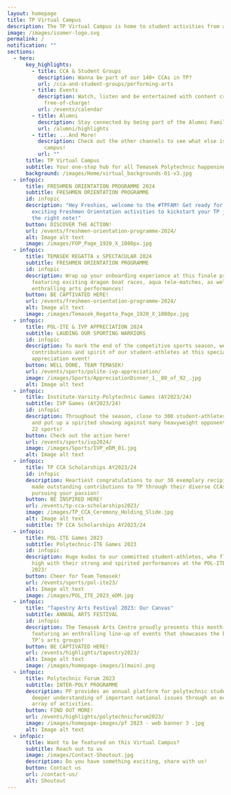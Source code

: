```yaml
---
layout: homepage
title: TP Virtual Campus
description: The TP Virtual Campus is home to student activities from all across TP!
image: /images/isomer-logo.svg
permalink: /
notification: ""
sections:
  - hero:
      key_highlights:
        - title: CCA & Student Groups
          description: Wanna be part of our 140+ CCAs in TP?
          url: /cca-and-student-groups/performing-arts
        - title: Events
          description: Watch, listen and be entertained with content created by TP,
            free-of-charge!
          url: /events/calendar
        - title: Alumni
          description: Stay connected by being part of the Alumni Family!
          url: /alumni/highlights
        - title: ...And More!
          description: Check out the other channels to see what else is happening around
            campus!
          url: ""
      title: TP Virtual Campus
      subtitle: Your one-stop hub for all Temasek Polytechnic happenings
      background: /images/Home/virtual_backgrounds-01-v3.jpg
  - infopic:
      title: FRESHMEN ORIENTATION PROGRAMME 2024
      subtitle: FRESHMEN ORIENTATION PROGRAMME
      id: infopic
      description: "Hey Freshies, welcome to the #TPFAM! Get ready for a series of
        exciting Freshmen Orientation activities to kickstart your TP journey on
        the right note!"
      button: DISCOVER THE ACTION!
      url: /events/freshmen-orientation-programme-2024/
      alt: Image alt text
      image: /images/FOP_Page_1920_X_1080px.jpg
  - infopic:
      title: TEMASEK REGATTA x SPECTACULAR 2024
      subtitle: FRESHMEN ORIENTATION PROGRAMME
      id: infopic
      description: Wrap up your onboarding experience at this finale programme,
        featuring exciting dragon boat races, aqua tele-matches, as well as
        enthralling arts performances!
      button: BE CAPTIVATED HERE!
      url: /events/freshmen-orientation-programme-2024/
      alt: Image alt text
      image: /images/Temasek_Regatta_Page_1920_X_1080px.jpg
  - infopic:
      title: POL-ITE & IVP APPRECIATION 2024
      subtitle: LAUDING OUR SPORTING WARRIORS
      id: infopic
      description: To mark the end of the competitive sports season, we celebrated the
        contributions and spirit of our student-athletes at this special
        appreciation event!
      button: WELL DONE, TEAM TEMASEK!
      url: /events/sports/polite-ivp-appreciation/
      image: /images/Sports/AppreciationDinner_1__80_of_92_.jpg
      alt: Image alt text
  - infopic:
      title: Institute-Varsity-Polytechnic Games (AY2023/24)
      subtitle: IVP Games (AY2023/24)
      id: infopic
      description: Throughout the season, close to 300 student-athletes gave their all
        and put up a spirited showing against many heavyweight opponents across
        22 sports!
      button: Check out the action here!
      url: /events/sports/ivp2024/
      image: /images/Sports/IVP_eDM_01.jpg
      alt: Image alt text
  - infopic:
      title: TP CCA Scholarships AY2023/24
      id: infopic
      description: Heartiest congratulations to our 30 exemplary recipients, who have
        made outstanding contributions to TP through their diverse CCAs. Keep
        pursuing your passion!
      button: BE INSPIRED HERE!
      url: /events/tp-cca-scholarships2023/
      image: /images/TP_CCA_Ceremony_Holding_Slide.jpg
      alt: Image alt text
      subtitle: TP CCA Scholarships AY2023/24
  - infopic:
      title: POL-ITE Games 2023
      subtitle: Polytechnic-ITE Games 2023
      id: infopic
      description: Huge kudos to our committed student-athletes, who flew the TP flag
        high with their strong and spirited performances at the POL-ITE Games
        2023!
      button: Cheer for Team Temasek!
      url: /events/sports/pol-ite23/
      alt: Image alt text
      image: /images/POL_ITE_2023_eDM.jpg
  - infopic:
      title: "Tapestry Arts Festival 2023: Our Canvas"
      subtitle: ANNUAL ARTS FESTIVAL
      id: infopic
      description: The Temasek Arts Centre proudly presents this month-long festival,
        featuring an enthralling line-up of events that showcases the best of
        TP’s arts groups!
      button: BE CAPTIVATED HERE!
      url: /events/highlights/tapestry2023/
      alt: Image alt text
      image: /images/homepage-images/1(main).png
  - infopic:
      title: Polytechnic Forum 2023
      subtitle: INTER-POLY PROGRAMME
      description: PF provides an annual platform for polytechnic students to gain a
        deeper understanding of important national issues through an eclectic
        array of activities.
      button: FIND OUT MORE!
      url: /events/highlights/polytechnicforum2023/
      image: /images/homepage-images/pf 2023 - web banner 3 .jpg
      alt: Image alt text
  - infopic:
      title: Want to be featured on this Virtual Campus?
      subtitle: Reach out to us
      image: /images/Contact-Shoutout.jpg
      description: Do you have something exciting, share with us!
      button: Contact us
      url: /contact-us/
      alt: Shoutout
---
```


